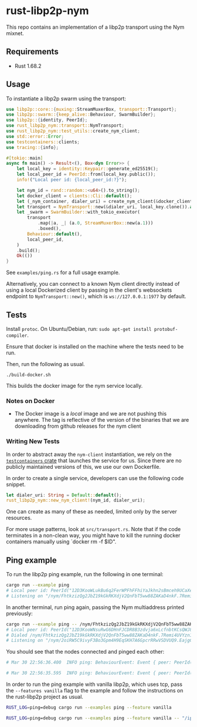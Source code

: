 # rust-libp2p-nym

This repo contains an implementation of a libp2p transport using the Nym mixnet.

## Requirements

- Rust 1.68.2

## Usage

To instantiate a libp2p swarm using the transport:

```rust
use libp2p::core::{muxing::StreamMuxerBox, transport::Transport};
use libp2p::swarm::{keep_alive::Behaviour, SwarmBuilder};
use libp2p::{identity, PeerId};
use rust_libp2p_nym::transport::NymTransport;
use rust_libp2p_nym::test_utils::create_nym_client;
use std::error::Error;
use testcontainers::clients;
use tracing::{info};

#[tokio::main]
async fn main() -> Result<(), Box<dyn Error>> {
    let local_key = identity::Keypair::generate_ed25519();
    let local_peer_id = PeerId::from(local_key.public());
    info!("Local peer id: {local_peer_id:?}");

    let nym_id = rand::random::<u64>().to_string();
    let docker_client = clients::Cli::default();
    let (_nym_container, dialer_uri) = create_nym_client(&docker_client, &nym_id);
    let transport = NymTransport::new(&dialer_uri, local_key.clone()).await?;
    let _swarm = SwarmBuilder::with_tokio_executor(
        transport
            .map(|a, _| (a.0, StreamMuxerBox::new(a.1)))
            .boxed(),
        Behaviour::default(),
        local_peer_id,
    )
    .build();
    Ok(())
}
```

See `examples/ping.rs` for a full usage example.

Alternatively, you can connect to a known Nym client directly instead of using a local Dockerized client by passing in the client's websockets endpoint to `NymTransport::new()`, which is `ws://127.0.0.1:1977` by default.

## Tests

Install `protoc`. On Ubuntu/Debian, run: `sudo apt-get install
protobuf-compiler`.

Ensure that docker is installed on the machine where the tests need to
be run. 

Then, run the following as usual.

```
./build-docker.sh
```
This builds the docker image for the nym service locally.

### Notes on Docker

* The Docker image is a *local* image and we are not pushing this
  anywhere. The tag is reflective of the version of the binaries that
  we are downloading from github releases for the nym client

### Writing New Tests

In order to abstract away the `nym-client` instantiation, we rely on the
[`testcontainers`
crate](https://docs.rs/testcontainers/latest/testcontainers/index.html) that
launches the service for us. Since there are no publicly maintained versions of
this, we use our own Dockerfile.

In order to create a single service, developers can use the following code
snippet.

```rust
let dialer_uri: String = Default::default();
rust_libp2p_nym::new_nym_client!(nym_id, dialer_uri);
```

One can create as many of these as needed, limited only by the server resources.

For more usage patterns, look at `src/transport.rs`. Note that if the code terminates
in a non-clean way, you might have to kill the running docker containers
manually using `docker rm -f $ID".

## Ping example

To run the libp2p ping example, run the following in one terminal:
```bash
cargo run --example ping
# Local peer id: PeerId("12D3KooWLukBu6q2FerWPFhFFhiYaJkhn2sBmceh9UCaXe6hJf5D")
# Listening on "/nym/FhtkzizQg2JbZ19kGkRKXdjV2QnFbT5ww88ZAKaD4nkF.7Remi4UVYzn1yL3qYtEcQBGh6tzTYxMdYB4uqyHVc5Z4@62F81C9GrHDRja9WCqozemRFSzFPMecY85MbGwn6efve"
```

In another terminal, run ping again, passing the Nym multiaddress printed previously:
```bash
cargo run --example ping -- /nym/FhtkzizQg2JbZ19kGkRKXdjV2QnFbT5ww88ZAKaD4nkF.7Remi4UVYzn1yL3qYtEcQBGh6tzTYxMdYB4uqyHVc5Z4@62F81C9GrHDRja9WCqozemRFSzFPMecY85MbGwn6efve
# Local peer id: PeerId("12D3KooWNsuRwG6DHnFJCDR8B3zdvja6xLcfnbtKCsQWJ8eppyWC")
# Dialed /nym/FhtkzizQg2JbZ19kGkRKXdjV2QnFbT5ww88ZAKaD4nkF.7Remi4UVYzn1yL3qYtEcQBGh6tzTYxMdYB4uqyHVc5Z4@62F81C9GrHDRja9WCqozemRFSzFPMecY85MbGwn6efve
# Listening on "/nym/2oiRW5C9ivyF3Bo3Gpm4H9EqSKH7A6GpcrRRwVSDVUQ9.EajgCnhzimsP6KskUwKcEj8VFCmHR78s2J6FHWcZ4etR@Fo4f4SQLdoyoGkFae5TpVhRVoXCF8UiypLVGtGjujVPf"
```

You should see that the nodes connected and pinged each other:
```bash
# Mar 30 22:56:36.400  INFO ping: BehaviourEvent: Event { peer: PeerId("12D3KooWGf2oYd6U2nrLzfDrN9zxsjSQjPsMh2oDJPUQ9hiHMNtf"), result: Ok(Ping { rtt: 1.06836675s }) }
```
```bash
# Mar 30 22:56:35.595  INFO ping: BehaviourEvent: Event { peer: PeerId("12D3KooWMd5ak31DXuZq7x1JuFSR6toA5RDQrPaHrfXEhy7vqqpC"), result: Ok(Pong) }
```

In order to run the ping example with vanilla libp2p, which uses tcp, pass the
`--features vanilla` flag to the example and follow the instructions on the
rust-libp2p project as usual.

```bash
RUST_LOG=ping=debug cargo run --examples ping --feature vanilla
```

```bash
RUST_LOG=ping=debug cargo run --examples ping --feature vanilla -- "/ip4/127.0.0.1/tcp/$PORT"
```
